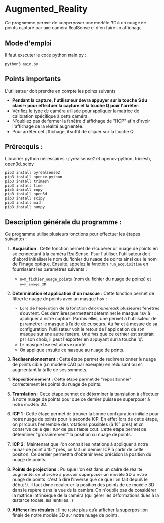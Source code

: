 # Augmented_Reality

Ce programme permet de supperposer une modèle 3D à un nuage de points capturé par une caméra RealSense et d'en faire un affichage.

## Mode d'emploi 

Il faut executer le code python main.py :
```console
python3 main.py
```
## Points importants
L'utilisateur doit prendre en compte les points suivants :

- **Pendant la capture, l'utilisateur devra appuyer sur la touche S du clavier pour effectuer la capture et la touche Q pour l'arrêter**.
- Vérifiez le type de caméra utilisée pour appliquer la matrice de calibration spécifique à cette caméra.
- N'oubliez pas de fermer la fenêtre d'affichage de "l'ICP" afin d'avoir l'affichage de la réalité augmentée.
- Pour arrêter cet affichage, il suffit de cliquer sur la touche Q.

    
## Prérecquis :
Librairies python nécessaires : pyrealsense2 et opencv-python, trimesh, open3d, scipy
```console
pip3 install pyrealsense2
pip3 install opencv-python
pip3 install trimesh
pip3 install time
pip3 install copy
pip3 install open3d
pip3 install scipy
pip3 install math
pip3 install numpy
```

## Description générale du programme :

Ce programme utilise plusieurs fonctions pour effectuer les étapes suivantes :

1. **Acquisition** : Cette fonction permet de récupérer un nuage de points en se connectant à la caméra RealSense. Pour l'utiliser, l'utilisateur doit d'abord initialiser le nom du fichier du nuage de points ainsi que le nom de l'image optique. Ensuite, appelez la fonction `run_acquisition` en fournissant les paramètres suivants :
    - `nom_fichier_nuage_points` (nom du fichier du nuage de points) et `nom_image_2D`.

1. **Détermination et application d'un masque** : Cette fonction permet de filtrer le nuage de points avec un masque hsv :
    - Lors de l'éxécution de la fonction *determinemask* plusieures fenêtres s'ouvrent. Ces dernières permettent déterminer le masque hsv à appliquer à notre capture. Parmis elles, une permet à l'utilisateur de paramétrer le masque à l'aide de curseurs. Au fur et à mesure de sa configuration, l'utilisateur voit le retour de l'application de son masque sur une autre fenêtre. Une fois que ce dernier est satisfait par son choix, il peut l'exporter en appuyant sur la touche 'q'.
    - Le masque hsv est alors exporté.
    - On applique ensuite ce masque au nuage de points.

1. **Redimensionnement** : Cette étape permet de redimensionner le nuage de points cible (un modèle CAO par exemple) en réduisant ou en augmentant la taille de ses sommets.

1. **Repositionnement** : Cette étape permet de "repositionner" correctement les points du nuage de points.

1. **Translation** : Cette étape permet de déterminer la translation à effectuer à notre nuage de points pour que ce dernier puisse se superposer à notre modèle 3D.

1. **ICP 1** : Cette étape permet de trouver la bonne configuration initiale pour notre nuage de points pour la seconde ICP. En effet, lors de cette étape, on parcours l'ensemble des rotations possibles (à 10° près) et on conserve celle qui l'ICP de plus faible cout. Cette étape permet de déterminer "grossièrement" la position du nuage de points.

1. **ICP 2** : Maintenant que l'on connait les rotations à appliquer à notre nuaae de point à 10 ° près, on fait un dernier ICP à partir de cette position. Ce dernier permettra d'obtenir avec précision la position du nuage de points.

1. **Points de projections** : Puisque l'on est dans un cadre de réalité augmenté, on cherche à pouvoir superposer un modèle 3D à notre nuage de points (c'est à dire l'inverse que ce que l'on fait depuis le début !). Il faut donc recalculer la position des points de ce modèle 3D dans le repère dans la vue de la camèra. On n'oublie pas de considérer la matrice intrinséque de la caméra (qui gérer les déformations dues à la distance focale, les lentilles...)

1. **Afficher les résulats** : Il ne reste plus qu'à afficher la superposition finale de notre modèle 3D sur notre nuage de points.

